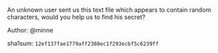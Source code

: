 An unknown user sent us this text file which appears to contain random characters, would you help us to find his secret?

Author: @minne

sha1sum: `12ef137fae1779aff2380ec1f293ecbf5c6239ff`

